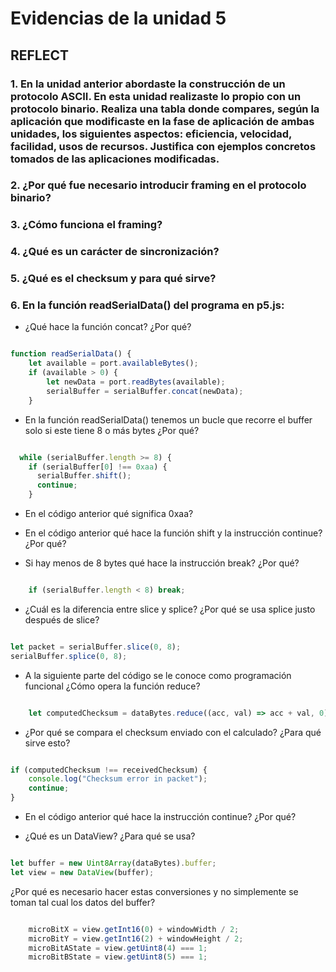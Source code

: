 # Evidencias de la unidad 5

## REFLECT

### 1. En la unidad anterior abordaste la construcción de un protocolo ASCII. En esta unidad realizaste lo propio con un protocolo binario. Realiza una tabla donde compares, según la aplicación que modificaste en la fase de aplicación de ambas unidades, los siguientes aspectos: eficiencia, velocidad, facilidad, usos de recursos. Justifica con ejemplos concretos tomados de las aplicaciones modificadas.



### 2. ¿Por qué fue necesario introducir framing en el protocolo binario?



### 3. ¿Cómo funciona el framing?



### 4. ¿Qué es un carácter de sincronización?



### 5. ¿Qué es el checksum y para qué sirve?



### 6. En la función readSerialData() del programa en p5.js:

- ¿Qué hace la función concat? ¿Por qué?

```Javascript

function readSerialData() {
    let available = port.availableBytes();
    if (available > 0) {
        let newData = port.readBytes(available);
        serialBuffer = serialBuffer.concat(newData);
    }

```

- En la función readSerialData() tenemos un bucle que recorre el buffer solo si este tiene 8 o más bytes ¿Por qué?

```Javascript

  while (serialBuffer.length >= 8) {
    if (serialBuffer[0] !== 0xaa) {
      serialBuffer.shift();
      continue;
    }

```

- En el código anterior qué significa 0xaa?

- En el código anterior qué hace la función shift y la instrucción continue? ¿Por qué?

- Si hay menos de 8 bytes qué hace la instrucción break? ¿Por qué?

```Javascript

    if (serialBuffer.length < 8) break;

```

- ¿Cuál es la diferencia entre slice y splice? ¿Por qué se usa splice justo después de slice?

```Javascript

let packet = serialBuffer.slice(0, 8);
serialBuffer.splice(0, 8);

```

- A la siguiente parte del código se le conoce como programación funcional ¿Cómo opera la función reduce?

```Javascript

    let computedChecksum = dataBytes.reduce((acc, val) => acc + val, 0) % 256;

```

- ¿Por qué se compara el checksum enviado con el calculado? ¿Para qué sirve esto?

```Javascript

if (computedChecksum !== receivedChecksum) {
    console.log("Checksum error in packet");
    continue;
}

```

- En el código anterior qué hace la instrucción continue? ¿Por qué?

- ¿Qué es un DataView? ¿Para qué se usa?

```Javascript

let buffer = new Uint8Array(dataBytes).buffer;
let view = new DataView(buffer);

```

¿Por qué es necesario hacer estas conversiones y no simplemente se toman tal cual los datos del buffer? 

```Javascript

    microBitX = view.getInt16(0) + windowWidth / 2;
    microBitY = view.getInt16(2) + windowHeight / 2;
    microBitAState = view.getUint8(4) === 1;
    microBitBState = view.getUint8(5) === 1;

```
